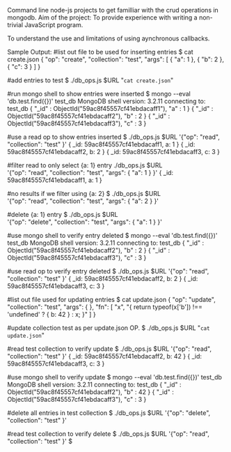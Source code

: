 Command line node-js projects to get familliar with the crud operations in mongodb.
Aim of the project:
  To provide experience with writing a non-trivial JavaScript program.

  To understand the use and limitations of using aynchronous callbacks.

Sample Output:
  #list out file to be used for inserting entries
$ cat create.json
{
  "op": "create",
  "collection": "test",
  "args": [
    { "a": 1 },
    { "b": 2 },
    { "c": 3 }
  ]
}

#add entries to test
$ ./db_ops.js $URL "`cat create.json`"

#run mongo shell to show entries were inserted
$ mongo --eval 'db.test.find({})' test_db
MongoDB shell version: 3.2.11
connecting to: test_db
{ "_id" : ObjectId("59ac8f45557cf41ebdacaff1"), "a" : 1 }
{ "_id" : ObjectId("59ac8f45557cf41ebdacaff2"), "b" : 2 }
{ "_id" : ObjectId("59ac8f45557cf41ebdacaff3"), "c" : 3 }

#use a read op to show entries inserted
$ ./db_ops.js $URL '{"op": "read", "collection": "test" }'
{ _id: 59ac8f45557cf41ebdacaff1, a: 1 }
{ _id: 59ac8f45557cf41ebdacaff2, b: 2 }
{ _id: 59ac8f45557cf41ebdacaff3, c: 3 }

#filter read to only select {a: 1} entry
 ./db_ops.js $URL \
   '{"op": "read", "collection": "test", "args": { "a": 1 } }'
{ _id: 59ac8f45557cf41ebdacaff1, a: 1 }

#no results if we filter using {a: 2}
$ ./db_ops.js $URL \
  '{"op": "read", "collection": "test", "args": { "a": 2 } }'

#delete {a: 1} entry
$ ./db_ops.js $URL \
  '{"op": "delete", "collection": "test", "args": { "a": 1 } }'

#use mongo shell to verify entry deleted
$ mongo --eval 'db.test.find({})' test_db
MongoDB shell version: 3.2.11
connecting to: test_db
{ "_id" : ObjectId("59ac8f45557cf41ebdacaff2"), "b" : 2 }
{ "_id" : ObjectId("59ac8f45557cf41ebdacaff3"), "c" : 3 }

#use read op to verify entry deleted
$ ./db_ops.js $URL '{"op": "read", "collection": "test" }'
{ _id: 59ac8f45557cf41ebdacaff2, b: 2 }
{ _id: 59ac8f45557cf41ebdacaff3, c: 3 }

#list out file used for updating entries
$ cat update.json
{
  "op": "update",
  "collection": "test",
  "args": { },
  "fn": [ "x",
         "{ return typeof(x['b']) !== 'undefined' ? { b: 42 } : x; }" ]
}

#update collection test as per update.json OP.
$ ./db_ops.js $URL "`cat update.json`"

#read test collection to verify update
$ ./db_ops.js $URL '{"op": "read", "collection": "test" }'
{ _id: 59ac8f45557cf41ebdacaff2, b: 42 }
{ _id: 59ac8f45557cf41ebdacaff3, c: 3 }

#use mongo shell to verify update
$ mongo --eval 'db.test.find({})' test_db
MongoDB shell version: 3.2.11
connecting to: test_db
{ "_id" : ObjectId("59ac8f45557cf41ebdacaff2"), "b" : 42 }
{ "_id" : ObjectId("59ac8f45557cf41ebdacaff3"), "c" : 3 }

#delete all entries in test collection
$ ./db_ops.js $URL '{"op": "delete", "collection": "test" }'

#read test collection to verify delete
$ ./db_ops.js $URL '{"op": "read", "collection": "test" }'
$
